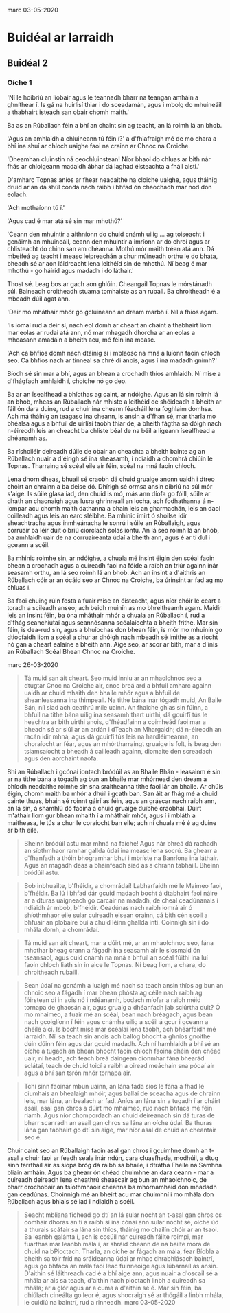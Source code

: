 marc 03-05-2020
# Buidéal ar Iarraidh

## Buidéal 2

### Oíche 1

'Ní le hoibriú an liobair agus le teannadh bharr na teangan amháin a
ghníthear í. Is gá na huirlisí thiar i do sceadamán, agus i mbolg do
mhuineáil a thabhairt isteach san obair chomh maith.'

Ba as an Rúballach féin a bhí an chaint sin ag teacht, an lá roimh lá an bhob.

'Agus an amhlaidh a chluineann tú féin í?' a d'fhiafraigh mé de mo chara a
bhí ina shuí ar chloch uaighe faoi na crainn ar Chnoc na Croiche.

'Dheamhan cluinstin ná ceochluinstean! Níor bhaol do chluas ar bith nár
fhás ar chloigeann madaidh ábhar dá laghad éisteachta a fháil aisti.'

D'amharc Topnas aníos ar fhear neadaithe na cloiche uaighe, agus tháinig
druid ar an dá shúl conda nach raibh i bhfad ón chaochadh mar nod don
eolach.

'Ach mothaíonn tú í.'

'Agus cad é mar atá sé sin mar mhothú?'

'Ceann den mhuintir a aithníonn do chuid cnámh uilig ... ag toiseacht i
gcnáimh an mhuineáil, ceann den mhuintir a imríonn ar do chroí agus ar
chlisteacht do chinn san am chéanna. Mothú mór maith tréan atá ann.  Dá
mbeifeá ag teacht i measc leipreachán a chur múineadh orthu le do bhata,
bheadh sé ar aon láidreacht lena leithéíd sin de mhothú. Ní beag é mar
mhothú - go háirid agus madadh i do láthair.'

Thost sé. Leag bos ar gach aon ghlúin. Cheangail Topnas le mórstánadh súl.
Baineadh croitheadh stuama tomhaiste as an ruball. Ba chroitheadh é a
mbeadh dúil agat ann.

'Deir mo mháthair mhór go gcluineann an dream marbh í. Níl a fhios agam.

'Is iomaí rud a deir sí, nach eol domh ar cheart an chaint a thabhairt liom
mar eolas ar rudaí atá ann, nó mar mhagadh dhorcha ar an eolas a mheasann
amadáin a bheith acu, mé féin ina measc.

'Ach cá bhfios domh nach dtáinig sí i mblaosc na mná a luíonn faoin chloch
seo. Cá bhfios nach ar tinneal sa chré di anois, agus í ina madadh gnímh?'

Bíodh sé sin mar a bhí, agus an bhean a crochadh thíos amhlaidh. Ní mise a
d'fhágfadh amhlaidh í, choíche nó go deo.

Ba ar an Ísealfhead a bhíothas ag caint, ar ndóighe. Agus an lá sin roimh
lá an bhob, mheas an Rúballach nár mhiste a leithéid de shéideadh a bheith
ar fáil ón dara duine, rud a chuir ina cheann féacháil lena foghlaim
domhsa. Ach má tháinig an teagasc ina cheann, is ansin a d'fhan sé, mar
tharla mo bhéalsa agus a bhfuil de uirlísí taobh thiar de, a bheith fágtha
sa dóigh nach n-éireodh leis an cheacht ba chliste béal de na béil a
ligeann ísealfhead a dhéanamh as.

Ba ríshoiléir deireadh dúile de obair an cheachta a bheith bainte ag an
Rúballach nuair a d'éirigh sé ina sheasamh, i ndiaidh a chomhrá chiúin le
Topnas. Tharraing sé scéal eile air féin, scéal na mná faoin chloch.

Lena dhorn dheas, bhuail sé  craobh dá chuid gruaige anonn uaidh i dtreo
choirt an chrainn a ba deise dó. Dhírigh sé ormsa ansin oibriú na súl mór
s'aige. Is súile glasa iad, den chuid is mó, más ann díofa go fóill, súile
ar dhath an chaonaigh agus lusra ghrinneall an locha, ach fodhathanna á
n-iompar acu chomh maith dathanna a bhain leis an gharmachán, leis an daol
coilleadh agus leis an earc sléibhe. Ba mhinic imirt ó shoilse idir
sheachtracha agus inmheánacha le sonrú i súile an Rúballaigh, agus corruair
ba léir duit oibriú ciorclach solas iontu. An lá seo roimh lá an bhob, ba
amhlaidh uair de na corruaireanta údaí a bheith ann, agus é ar tí dul i
gceann a scéil.

Ba mhinic roimhe sin, ar ndóighe,  a chuala mé insint éigin den scéal faoin
bhean a crochadh agus a cuireadh faoi na fóide a raibh an triúr againn inár
seasamh orthu, an lá seo roimh lá an bhob. Ach an insint a d'aithris an
Rúballach cóir ar an ócáid seo ar Chnoc na Croiche, ba úrinsint ar fad ag
mo chluas í.

Ba faoi chuing rúin fosta a fuair mise an éisteacht, agus níor chóir le
ceart a toradh a scileadh anseo; ach beidh muinín as mo bhreitheamh agam.
Maidir leis an insint féin, ba óna mháthair mhór a chuala an Rúballach í,
rud a d'fhág seanchiútaí agus seannósanna scéalaíochta a bheith frithe. Mar
sin féin, is dea-rud sin, agus a bhuíochas don bhean féin, is mór mo
mhuinín go dtiocfaidh liom a scéal a chur ar dhóigh nach mbeadh sé imithe
as a riocht nó gan a cheart ealaíne a bheith ann. Aige seo, ar scor ar
bith, mar a d'inis an Rúballach Scéal Bhean Chnoc na Croiche.

marc 26-03-2020

> Tá muid san áit cheart.  Seo muid inniu ar an mhaolchnoc seo a
dtugtar Cnoc na Croiche air, cnoc breá ard a bhfuil amharc againn
uaidh ar chuid mhaith den bhaile mhór agus a bhfuil de sheanleasanna
ina thimpeall. Na tithe bána inár tógadh muid, An Baile Bán, níl siad
ach ceathrú míle uainn. An fhaiche ghlas sin fúinn, a bhfuil na tithe
bána uilig ina seasamh thart uirthi, dá gcuirfí tús le heachtra ar
bith uirthi anois, d'fhéadfainn a coimheád faoi mar a bheadh sé ar
siúl ar an ardán i dTeach an Mhargaidh; dá n-éireodh an racán idir
mhná, agus dá gcuirfí tús leis na hardléimeanna, an choraíocht ar
féar, agus an mhórtharraingt gruaige is folt, is beag den tsiamsaíocht
a bheadh á cailleadh againn, diomaite den screadach agus den aorchaint
naofa.


Bhí an Rúballach i gcónaí iontach bródúil as an Bhaile Bhán - leasainm
é sin ar na tithe bána a tógadh ag bun an bhaile mar mhórnead den
dream a bhíodh neadaithe roimhe sin sna sraitheanna tithe faoi lár an
bhaile. Ar chúis éigin, chomh maith ba mhór a dhúil i gcath ban. San
áit ar fhág mé a chuid cainte thuas, bhain sé roinnt gáirí as féin,
agus an gráscar nach raibh ann, an lá sin, á shamhlú dó faoina a chuid
gruaige duibhe craobhaí. Dúirt m'athair liom gur bhean mhaith í a
mháthair mhór, agus í i mbláth a maitheasa, le tús a chur le coraíocht
ban eile; ach ní chuala mé é ag duine ar bith eile.

> Bheinn bródúil astu mar mhná na faiche! Agus nár bhreá dá rachadh an
síothmhaor ramhar gallda údaí ina measc lena socrú. Ba ghearr a
d'fhanfadh a thóin bhogramhar bhuí i mbríste na Banríona ina láthair.
Agus an magadh deas a bhainfeadh siad as a chrann tabhaill. Bheinn
bródúil astu.

> Bob inbhuailte, b'fhéidir, a chomrádaí! Labharfaidh mé le Maimeo
faoi, b'fhéidir. Ba lú i bhfad dár gcuid madadh bocht á dtabhairt faoi
náire ar a dturas uaigneach go carcair na madadh, de cheal ceadúnanais
i ndiaidh ár mbob, b'fhéidir. Ceadúnas nach raibh iomrá air ó
shíothmhaor eile sular cuireadh eisean orainn, cá bith cén scoil a
bhfuair an plobaire buí a chuid léinn ghallda inti. Coinnigh sin i do
mhála domh, a chomrádaí.

> Tá muid san áit cheart, mar a dúirt mé, ar an mhaolchnoc seo, fána
mhothar bheag crann a fágadh ina seasamh air le siosmaid ón tseansaol,
agus cuid cnámh na mná a bhfuil an scéal fúithi ina luí faoin chloch
liath sin in aice le Topnas. Ní beag liom, a chara, do chroitheadh
rubaill.

> Bean údaí na gcnámh a luaigh mé nach sa teach ansin thíos ag
bun an chnoic seo a fágadh í mar bhean phósta ag céile nach raibh ag
fóirstean di in aois nó i ndéanamh, bodach míofar a raibh méid tornapa
de ghaosán air, agus gruaig a dhéanfadh jab sciúrtha duit? Ó mo
mhaimeo, a fuair mé an scéal, bean nach bréagach, agus bean nach
gcoiglíonn í féin agus cnámha uilig a scéil á gcur i gceann a chéile
aici. Is bocht mise mar scéalaí lena taobh, ach bhéarfaidh mé
iarraidh. Níl sa teach sin anois ach ballóg bhocht a ghníos gnoithe
dúin dúinn féin agus dár gcuid madadh. Ach ní hamhlaidh a bhí sé an
oíche a tugadh an bhean bhocht faoin chloch faoina dhéin den chéad
uair; ní headh, ach teach breá daingean díonmhar fána bhearád sclátaí,
teach de chuid toicí a raibh a oiread meáchain sna pócaí air agus a
bhí san tsrón mhór tornapa air.

> Tchí sinn faoinár mbun uainn, an lána fada síos le fána a fhad le
ciumhais an bhealaigh mhóir, agus ballaí de sceacha agus de chrainn
leis, mar lána, an bealach ar fad. Aníos an lána sin a tugadh í ar
cháirt asail, asal gan chros a dúirt mo mhaimeo, rud nach bhfaca mé
féin riamh. Agus níor chompordach an chuid deireanach sin dá turas de
bharr scanradh an asail gan chros sa lána an oíche údaí. Ba thuras lána
gan tabhairt go dtí sin aige, mar níor asal de chuid an cheantair seo
é.

Chuir caint seo an Rúballaigh faoin asal gan chros i gcuimhne domh an
t-asal a chuir faoi ar feadh seala inár ndún, cara cluasfhada,
modhúil,  a dtug sinn tarrtháil air as siopa bróg dá raibh sa bhaile,
i dtrátha Fhéile na Samhna bliain amháin. Agus ba ghearr ón chéad chuimhne
an dara ceann - mar a cuireadh deireadh lena cheathrú sheascair ag bun an
mhaolchnoic, de bharr drochobair an tsíothmhaoir chéanna ba
mhórnamhaid don mhadadh gan ceadúnas. Choinnigh mé an bheirt acu mar
chuimhní i mo mhála don Rúballach agus bhlais sé iad i ndiaidh a
scéil.

> Seacht mbliana fichead go dtí an lá sular nocht an t-asal gan chros
os comhair dhoras an tí a raibh sí ina cónaí ann sular nocht sé, oíche
úd a thurais scáfair sa lána sin thíos, tháinig mo chailín chóir ar an
tsaol. Ba leanbh galánta í, ach is cosúil nár cuireadh fáilte roimpi,
mar fuarthas mar leanbh mála í, ar shráid cheann de na bailte móra de
chuid na bPioctach. Tharla, an oíche ar fágadh an mála, fear Bíobla
a bheith sa tóir fríd na sráideanna údaí ar mhac dhrabhlásach baintrí,
agus go bhfaca an mála faoi leac fuinneoige agus lúbarnaíl as ansin.
D'aithin sé láithreach cad é a bhí aige ann, agus nuair a d'oscail sé a
mhála ar ais sa teach, d'aithin nach pioctach linbh a cuireadh sa
mhála; ar a glór agus ar a cuma a d'aithin sé é. Mar sin féin, ba
dhiúlach cineálta go leor é, agus shocraigh sé ar thógáil a linbh
mhála, le cuidiú na baintrí, rud a rinneadh.
marc 03-05-2020

